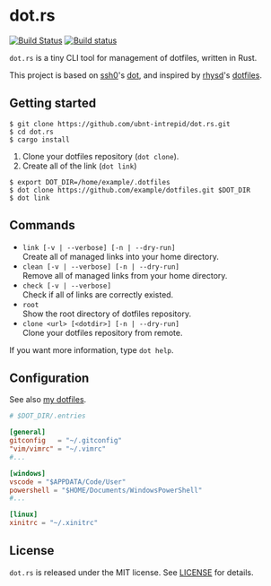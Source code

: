 # dot.rs

[![Build Status](https://travis-ci.org/ubnt-intrepid/dot.rs.svg?branch=master)](https://travis-ci.org/ubnt-intrepid/dot.rs)
[![Build status](https://ci.appveyor.com/api/projects/status/bh02mka0to2e6wsi/branch/master?svg=true)](https://ci.appveyor.com/project/ubnt-intrepid/dot-rs/branch/master)

`dot.rs` is a tiny CLI tool for management of dotfiles, written in Rust.

This project is based on [ssh0](https://github.com/ssh0)'s [dot](https://github.com/ssh0/dot), and
inspired by [rhysd](https://github.com/rhysd)'s [dotfiles](https://github.com/rhysd/dotfiles).

## Getting started
```shell-session
$ git clone https://github.com/ubnt-intrepid/dot.rs.git
$ cd dot.rs
$ cargo install
```

1. Clone your dotfiles repository (`dot clone`).
1. Create all of the link (`dot link`)

```shell-session
$ export DOT_DIR=/home/example/.dotfiles
$ dot clone https://github.com/example/dotfiles.git $DOT_DIR
$ dot link
```

## Commands
* `link [-v | --verbose] [-n | --dry-run]`  
  Create all of managed links into your home directory.
* `clean [-v | --verbose] [-n | --dry-run]`  
  Remove all of managed links from your home directory.
* `check [-v | --verbose]`  
  Check if all of links are correctly existed.
* `root`  
  Show the root directory of dotfiles repository.
* `clone <url> [<dotdir>] [-n | --dry-run]`  
  Clone your dotfiles repository from remote.

If you want more information, type `dot help`.

## Configuration
See also [my dotfiles](https://github.com/ubnt-intrepid/.dotfiles).

```toml
# $DOT_DIR/.entries

[general]
gitconfig   = "~/.gitconfig"
"vim/vimrc" = "~/.vimrc"
#...

[windows]
vscode = "$APPDATA/Code/User"
powershell = "$HOME/Documents/WindowsPowerShell"
#...

[linux]
xinitrc = "~/.xinitrc"
```

## License
`dot.rs` is released under the MIT license. See [LICENSE](LICENSE) for details.

